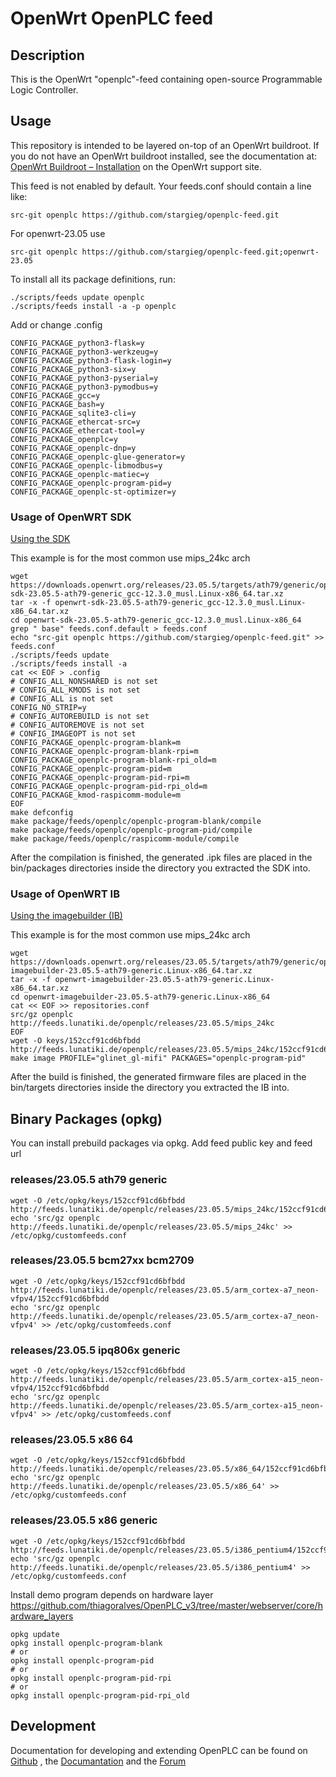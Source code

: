 # OpenWrt OpenPLC feed

## Description

This is the OpenWrt "openplc"-feed containing open-source Programmable Logic Controller.

## Usage

This repository is intended to be layered on-top of an OpenWrt buildroot.
If you do not have an OpenWrt buildroot installed, see the documentation at:
[OpenWrt Buildroot – Installation](https://openwrt.org/docs/guide-developer/build-system/install-buildsystem) on the OpenWrt support site.

This feed is not enabled by default. Your feeds.conf should contain a line like:
```
src-git openplc https://github.com/stargieg/openplc-feed.git
```
For openwrt-23.05 use
```
src-git openplc https://github.com/stargieg/openplc-feed.git;openwrt-23.05
```

To install all its package definitions, run:
```
./scripts/feeds update openplc
./scripts/feeds install -a -p openplc
```

Add or change .config
```
CONFIG_PACKAGE_python3-flask=y
CONFIG_PACKAGE_python3-werkzeug=y
CONFIG_PACKAGE_python3-flask-login=y
CONFIG_PACKAGE_python3-six=y
CONFIG_PACKAGE_python3-pyserial=y
CONFIG_PACKAGE_python3-pymodbus=y
CONFIG_PACKAGE_gcc=y
CONFIG_PACKAGE_bash=y
CONFIG_PACKAGE_sqlite3-cli=y
CONFIG_PACKAGE_ethercat-src=y
CONFIG_PACKAGE_ethercat-tool=y
CONFIG_PACKAGE_openplc=y
CONFIG_PACKAGE_openplc-dnp=y
CONFIG_PACKAGE_openplc-glue-generator=y
CONFIG_PACKAGE_openplc-libmodbus=y
CONFIG_PACKAGE_openplc-matiec=y
CONFIG_PACKAGE_openplc-program-pid=y
CONFIG_PACKAGE_openplc-st-optimizer=y
```

### Usage of OpenWRT SDK

[Using the SDK](https://openwrt.org/docs/guide-developer/toolchain/using_the_sdk)

This example is for the most common use mips_24kc arch

```
wget https://downloads.openwrt.org/releases/23.05.5/targets/ath79/generic/openwrt-sdk-23.05.5-ath79-generic_gcc-12.3.0_musl.Linux-x86_64.tar.xz
tar -x -f openwrt-sdk-23.05.5-ath79-generic_gcc-12.3.0_musl.Linux-x86_64.tar.xz
cd openwrt-sdk-23.05.5-ath79-generic_gcc-12.3.0_musl.Linux-x86_64
grep " base" feeds.conf.default > feeds.conf
echo "src-git openplc https://github.com/stargieg/openplc-feed.git" >> feeds.conf
./scripts/feeds update
./scripts/feeds install -a
cat << EOF > .config
# CONFIG_ALL_NONSHARED is not set
# CONFIG_ALL_KMODS is not set
# CONFIG_ALL is not set
CONFIG_NO_STRIP=y
# CONFIG_AUTOREBUILD is not set
# CONFIG_AUTOREMOVE is not set
# CONFIG_IMAGEOPT is not set
CONFIG_PACKAGE_openplc-program-blank=m
CONFIG_PACKAGE_openplc-program-blank-rpi=m
CONFIG_PACKAGE_openplc-program-blank-rpi_old=m
CONFIG_PACKAGE_openplc-program-pid=m
CONFIG_PACKAGE_openplc-program-pid-rpi=m
CONFIG_PACKAGE_openplc-program-pid-rpi_old=m
CONFIG_PACKAGE_kmod-raspicomm-module=m
EOF
make defconfig
make package/feeds/openplc/openplc-program-blank/compile
make package/feeds/openplc/openplc-program-pid/compile
make package/feeds/openplc/raspicomm-module/compile
```
After the compilation is finished, the generated .ipk files are placed in the bin/packages directories inside the directory you extracted the SDK into.

### Usage of OpenWRT IB

[Using the imagebuilder (IB)](https://openwrt.org/docs/guide-user/additional-software/imagebuilder)

This example is for the most common use mips_24kc arch

```
wget https://downloads.openwrt.org/releases/23.05.5/targets/ath79/generic/openwrt-imagebuilder-23.05.5-ath79-generic.Linux-x86_64.tar.xz
tar -x -f openwrt-imagebuilder-23.05.5-ath79-generic.Linux-x86_64.tar.xz
cd openwrt-imagebuilder-23.05.5-ath79-generic.Linux-x86_64
cat << EOF >> repositories.conf
src/gz openplc http://feeds.lunatiki.de/openplc/releases/23.05.5/mips_24kc
EOF
wget -O keys/152ccf91cd6bfbdd http://feeds.lunatiki.de/openplc/releases/23.05.5/mips_24kc/152ccf91cd6bfbdd
make image PROFILE="glinet_gl-mifi" PACKAGES="openplc-program-pid"
```
After the build is finished, the generated firmware files are placed in the bin/targets directories inside the directory you extracted the IB into.

## Binary Packages (opkg)

You can install prebuild packages via opkg.
Add feed public key and feed url
### releases/23.05.5 ath79 generic
```
wget -O /etc/opkg/keys/152ccf91cd6bfbdd http://feeds.lunatiki.de/openplc/releases/23.05.5/mips_24kc/152ccf91cd6bfbdd
echo 'src/gz openplc http://feeds.lunatiki.de/openplc/releases/23.05.5/mips_24kc' >> /etc/opkg/customfeeds.conf
```
### releases/23.05.5 bcm27xx bcm2709
```
wget -O /etc/opkg/keys/152ccf91cd6bfbdd http://feeds.lunatiki.de/openplc/releases/23.05.5/arm_cortex-a7_neon-vfpv4/152ccf91cd6bfbdd
echo 'src/gz openplc http://feeds.lunatiki.de/openplc/releases/23.05.5/arm_cortex-a7_neon-vfpv4' >> /etc/opkg/customfeeds.conf
```
### releases/23.05.5 ipq806x generic
```
wget -O /etc/opkg/keys/152ccf91cd6bfbdd http://feeds.lunatiki.de/openplc/releases/23.05.5/arm_cortex-a15_neon-vfpv4/152ccf91cd6bfbdd
echo 'src/gz openplc http://feeds.lunatiki.de/openplc/releases/23.05.5/arm_cortex-a15_neon-vfpv4' >> /etc/opkg/customfeeds.conf
```
### releases/23.05.5 x86 64
```
wget -O /etc/opkg/keys/152ccf91cd6bfbdd http://feeds.lunatiki.de/openplc/releases/23.05.5/x86_64/152ccf91cd6bfbdd
echo 'src/gz openplc http://feeds.lunatiki.de/openplc/releases/23.05.5/x86_64' >> /etc/opkg/customfeeds.conf
```
### releases/23.05.5 x86 generic
```
wget -O /etc/opkg/keys/152ccf91cd6bfbdd http://feeds.lunatiki.de/openplc/releases/23.05.5/i386_pentium4/152ccf91cd6bfbdd
echo 'src/gz openplc http://feeds.lunatiki.de/openplc/releases/23.05.5/i386_pentium4' >> /etc/opkg/customfeeds.conf
```


Install demo program depends on hardware layer https://github.com/thiagoralves/OpenPLC_v3/tree/master/webserver/core/hardware_layers
```
opkg update
opkg install openplc-program-blank
# or
opkg install openplc-program-pid
# or
opkg install openplc-program-pid-rpi
# or
opkg install openplc-program-pid-rpi_old
```

## Development

Documentation for developing and extending OpenPLC can be found on [Github](https://github.com/thiagoralves/OpenPLC_v3) , the [Documantation](https://autonomylogic.com/docs/openplc-overview/) and the [Forum](https://openplc.discussion.community/)
